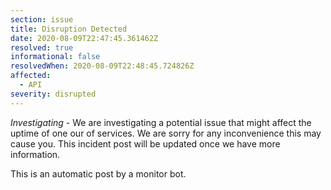 ```yaml
---
section: issue
title: Disruption Detected
date: 2020-08-09T22:47:45.361462Z
resolved: true
informational: false
resolvedWhen: 2020-08-09T22:48:45.724826Z
affected:
  - API
severity: disrupted
---
```

*Investigating* - We are investigating a potential issue that might affect the uptime of one our of services. We are sorry for any inconvenience this may cause you. This incident post will be updated once we have more information.

This is an automatic post by a monitor bot.
        